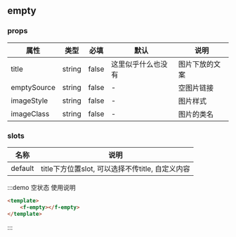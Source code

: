 ## empty

### props

| 属性        | 类型   | 必填  | 默认               | 说明           |
| ----------- | ------ | ----- | ------------------ | -------------- |
| title       | string | false | 这里似乎什么也没有 | 图片下放的文案 |
| emptySource | string | false | -                  | 空图片链接     |
| imageStyle  | string | false | -                  | 图片样式       |
| imageClass  | string | false | -                  | 图片的类名     |


### slots

| 名称    | 说明                                             |
| ------- | ------------------------------------------------ |
| default | title下方位置slot, 可以选择不传title, 自定义内容 |

:::demo 空状态
使用说明

```html
<template>
    <f-empty></f-empty>
</template>
```
:::
